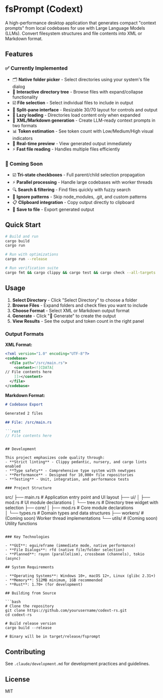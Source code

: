 # fsPrompt (Codext)

A high-performance desktop application that generates compact "context prompts" from local codebases for use with Large Language Models (LLMs). Convert filesystem structures and file contents into XML or Markdown format.

## Features

### ✅ Currently Implemented
- 🗂️ **Native folder picker** - Select directories using your system's file dialog
- 🌳 **Interactive directory tree** - Browse files with expand/collapse functionality  
- ☑️ **File selection** - Select individual files to include in output
- 📐 **Split-pane interface** - Resizable 30/70 layout for controls and output
- 🚀 **Lazy loading** - Directories load content only when expanded
- 📄 **XML/Markdown generation** - Create LLM-ready context prompts in two formats
- 📊 **Token estimation** - See token count with Low/Medium/High visual indicators
- 🎯 **Real-time preview** - View generated output immediately
- ⚡ **Fast file reading** - Handles multiple files efficiently

### 🚧 Coming Soon
- ☑️ **Tri-state checkboxes** - Full parent/child selection propagation
- ⚡ **Parallel processing** - Handle large codebases with worker threads
- 🔍 **Search & filtering** - Find files quickly with fuzzy search
- 🚫 **Ignore patterns** - Skip node_modules, .git, and custom patterns
- 📋 **Clipboard integration** - Copy output directly to clipboard
- 💾 **Save to file** - Export generated output

## Quick Start

```bash
# Build and run
cargo build
cargo run

# Run with optimizations
cargo run --release

# Run verification suite
cargo fmt && cargo clippy && cargo test && cargo check --all-targets
```

## Usage

1. **Select Directory** - Click "Select Directory" to choose a folder
2. **Browse Files** - Expand folders and check files you want to include
3. **Choose Format** - Select XML or Markdown output format
4. **Generate** - Click "🚀 Generate" to create the output
5. **View Results** - See the output and token count in the right panel

### Output Formats

**XML Format:**
```xml
<?xml version="1.0" encoding="UTF-8"?>
<codebase>
  <file path="/src/main.rs">
    <content><![CDATA[
// File contents here
    ]]></content>
  </file>
</codebase>
```

**Markdown Format:**
```markdown
# Codebase Export

Generated 2 files

## File: /src/main.rs

```rust
// File contents here
```
```

## Development

This project emphasizes code quality through:
- **Strict linting** - Clippy pedantic, nursery, and cargo lints enabled
- **Type safety** - Comprehensive type system with newtypes
- **Performance** - Designed for 10,000+ file repositories
- **Testing** - Unit, integration, and performance tests

### Project Structure

```
src/
├── main.rs          # Application entry point and UI layout
├── ui/
│   ├── mod.rs       # UI module declarations
│   └── tree.rs      # Directory tree widget with selection
├── core/
│   ├── mod.rs       # Core module declarations  
│   └── types.rs     # Domain types and data structures
├── workers/         # (Coming soon) Worker thread implementations
└── utils/           # (Coming soon) Utility functions
```

### Key Technologies

- **GUI**: egui/eframe (immediate mode, native performance)
- **File Dialogs**: rfd (native file/folder selection)
- **Planned**: rayon (parallelism), crossbeam (channels), tokio (async)

## System Requirements

- **Operating Systems**: Windows 10+, macOS 12+, Linux (glibc 2.31+)
- **Memory**: 512MB minimum, 1GB recommended
- **Rust**: 1.70+ (for development)

## Building from Source

```bash
# Clone the repository
git clone https://github.com/yourusername/codext-rs.git
cd codext-rs

# Build release version
cargo build --release

# Binary will be in target/release/fsprompt
```

## Contributing

See `.claude/development.md` for development practices and guidelines.

## License

MIT